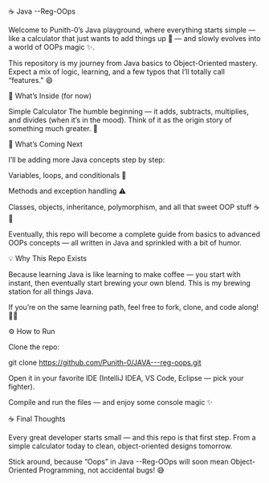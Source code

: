 ☕ Java --Reg-OOps

Welcome to Punith-0’s Java playground, where everything starts simple — like a calculator that just wants to add things up 🧮 — and slowly evolves into a world of OOPs magic ✨.

This repository is my journey from Java basics to Object-Oriented mastery. Expect a mix of logic, learning, and a few typos that I’ll totally call “features.” 😄



🚀 What’s Inside (for now)

Simple Calculator
The humble beginning — it adds, subtracts, multiplies, and divides (when it’s in the mood).
Think of it as the origin story of something much greater. 💪


🧭 What’s Coming Next

I’ll be adding more Java concepts step by step:

Variables, loops, and conditionals 🔁

Methods and exception handling ⚠️

Classes, objects, inheritance, polymorphism, and all that sweet OOP stuff ☕🐍

Eventually, this repo will become a complete guide from basics to advanced OOPs concepts — all written in Java and sprinkled with a bit of humor.


💡 Why This Repo Exists

Because learning Java is like learning to make coffee — you start with instant, then eventually start brewing your own blend.
This is my brewing station for all things Java.

If you’re on the same learning path, feel free to fork, clone, and code along! 👨‍💻


⚙️ How to Run

Clone the repo:

git clone https://github.com/Punith-0/JAVA---reg-oops.git



Open it in your favorite IDE (IntelliJ IDEA, VS Code, Eclipse — pick your fighter).

Compile and run the files — and enjoy some console magic ✨


☕ Final Thoughts

Every great developer starts small — and this repo is that first step.
From a simple calculator today to clean, object-oriented designs tomorrow.

Stick around, because “Oops” in Java --Reg-OOps will soon mean Object-Oriented Programming, not accidental bugs! 😅
